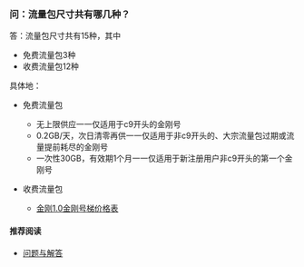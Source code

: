 ### 问：流量包尺寸共有哪几种？
答：流量包尺寸共有15种，其中
- 免费流量包3种
- 收费流量包12种

具体地：
- 免费流量包
  - 无上限供应一一仅适用于c9开头的金刚号
  - 0.2GB/天，次日清零再供一一仅适用于非c9开头的、大宗流量包过期或流量提前耗尽的金刚号
  - 一次性30GB，有效期1个月一一仅适用于新注册用户非c9开头的第一个金刚号

- 收费流量包
  - [金刚1.0金刚号梯价格表](https://a2zitpro.github.io/web/金刚1.0金刚号梯价格)



#### 推荐阅读
- [问题与解答](https://a2zitpro.github.io/web/列表-问题与解答)


